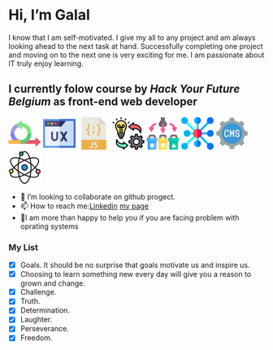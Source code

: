 # Hi, I’m Galal

I know that I am self-motivated. I give my all to any project and am always
looking ahead to the next task at hand. Successfully completing one project and
moving on to the next one is very exciting for me. I am passionate about IT
truly enjoy learning.

<!--![](https://github-profile-trophy.vercel.app/?username=ryo-ma&theme=dracula)-->

<!--# My current goals to achieve-->

## I currently folow course by _Hack Your Future Belgium_ as front-end web developer

![Agile Development](/student-bios/images/agile.png)
![UX/UI DESIGN](/student-bios/images/ux.png)
![JavaScript](/student-bios/images/javascript.png)
![Behavior, strategy, implementation](/student-bios/images/implementation.png)
![Separation of Concern](/student-bios/images/separation.png)
![Asychronous Programming](/student-bios/images/asyc.png)
![Headless CMS](/student-bios/images/cms.png)
![Component Based Design /React](/student-bios/images/science.png)

- 👯 I’m looking to collaborate on github progect.
- 📫 How to reach
  me:[Linkedin](https://www.linkedin.com/in/galal-koro-1726891a9/)
  [my page](galalkoro.github.io/cv-project/)
- 💁I am more than happy to help you if you are facing problem with oprating
  systems

### My List

- [x] Goals. It should be no surprise that goals motivate us and inspire us.
- [x] Choosing to learn something new every day will give you a reason to grown
      and change.
- [x] Challenge.
- [x] Truth.
- [x] Determination.
- [x] Laughter.
- [x] Perseverance.
- [x] Freedom.
